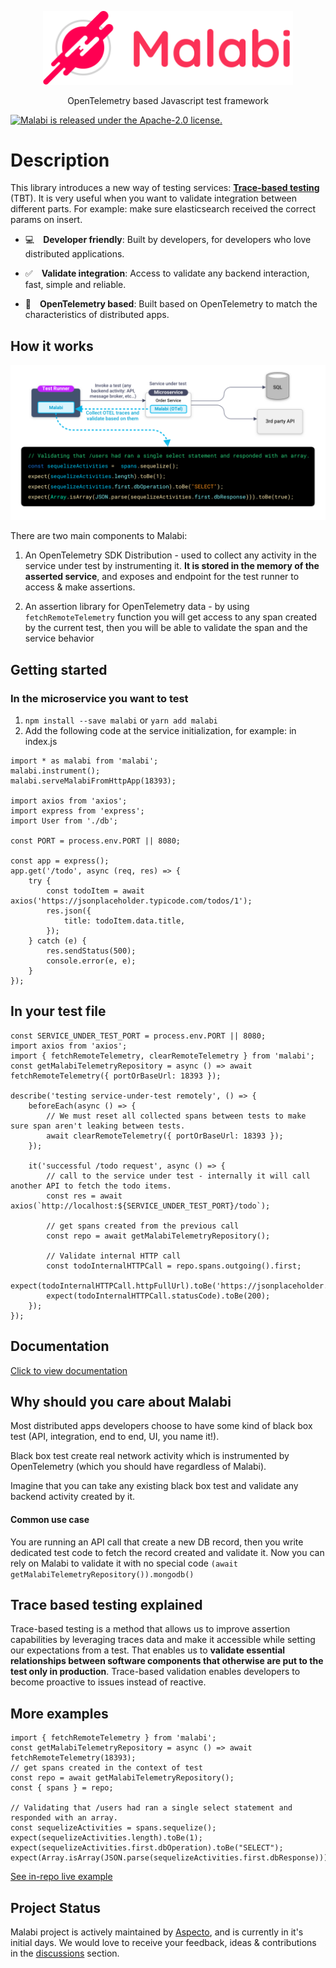 <p align='center'>
    <img src='assets/malabilogo.png' width="400px" alt='Malabi'/>
</p>
<p align='center'>
    OpenTelemetry based Javascript test framework
</p>

<a href="https://github.com/aspecto-io/malabi/blob/master/LICENSE">
    <img src="https://img.shields.io/github/license/aspecto-io/malabi" alt="Malabi is released under the Apache-2.0 license." />
</a>

# Description
This library introduces a new way of testing services: <a href="#tbt">**Trace-based testing**</a> (TBT). It is very useful when you want to validate integration between different parts. For example: make sure elasticsearch received the correct params on insert.

- 💻 **Developer friendly**: Built by developers, for developers who love distributed applications.

- ✅ **Validate integration**: Access to validate any backend interaction, fast, simple and reliable.

- 🔗 **OpenTelemetry based**: Built based on OpenTelemetry to match the characteristics of distributed apps.


## How it works
<img src='assets/diagram.png' alt='How it work diagram'>

There are two main components to Malabi:

1. An OpenTelemetry SDK Distribution - used to collect any activity in the service under test by instrumenting it. **It is stored in the memory of the asserted service**, and exposes and endpoint for the test runner to access & make assertions.

2. An assertion library for OpenTelemetry data - by using `fetchRemoteTelemetry` function you will get access to any span created by the current test, then you will be able to validate the span and the service behavior

## Getting started
### In the microservice you want to test
1. ```npm install --save malabi``` or ```yarn add malabi```
2. Add the following code at the service initialization, for example: in index.js
```JS
import * as malabi from 'malabi';
malabi.instrument();
malabi.serveMalabiFromHttpApp(18393);

import axios from 'axios';
import express from 'express';
import User from './db';

const PORT = process.env.PORT || 8080;

const app = express();
app.get('/todo', async (req, res) => {
    try {
        const todoItem = await axios('https://jsonplaceholder.typicode.com/todos/1');
        res.json({
            title: todoItem.data.title,
        });
    } catch (e) {
        res.sendStatus(500);
        console.error(e, e);
    }
});
```

## In your test file
```JS
const SERVICE_UNDER_TEST_PORT = process.env.PORT || 8080;
import axios from 'axios';
import { fetchRemoteTelemetry, clearRemoteTelemetry } from 'malabi';
const getMalabiTelemetryRepository = async () => await fetchRemoteTelemetry({ portOrBaseUrl: 18393 });

describe('testing service-under-test remotely', () => {
    beforeEach(async () => {
        // We must reset all collected spans between tests to make sure span aren't leaking between tests.
        await clearRemoteTelemetry({ portOrBaseUrl: 18393 });
    });

    it('successful /todo request', async () => {
        // call to the service under test - internally it will call another API to fetch the todo items.
        const res = await axios(`http://localhost:${SERVICE_UNDER_TEST_PORT}/todo`);

        // get spans created from the previous call 
        const repo = await getMalabiTelemetryRepository();
        
        // Validate internal HTTP call
        const todoInternalHTTPCall = repo.spans.outgoing().first;
        expect(todoInternalHTTPCall.httpFullUrl).toBe('https://jsonplaceholder.typicode.com/todos/1')
        expect(todoInternalHTTPCall.statusCode).toBe(200);
    });
});
```

## Documentation
[Click to view documentation](https://aspecto-io.github.io/malabi/index.html)

## Why should you care about Malabi
Most distributed apps developers choose to have some kind of black box test (API, integration, end to end, UI, you name it!).

Black box test create real network activity which is instrumented by OpenTelemetry (which you should have regardless of Malabi).

Imagine that you can take any existing black box test and validate any backend activity created by it.

#### Common use case
You are running an API call that create a new DB record, then you write dedicated test code to fetch the record created and validate it.
Now you can rely on Malabi to validate it with no special code `(await getMalabiTelemetryRepository()).mongodb()`

## <a name="tbt">Trace based testing explained</a>
Trace-based testing is a method that allows us to improve assertion capabilities by leveraging traces data and make it accessible while setting our expectations from a test. That enables us to **validate essential relationships between software components that otherwise are put to the test only in production**.
Trace-based validation enables developers to become proactive to issues instead of reactive.
## More examples

```JS
import { fetchRemoteTelemetry } from 'malabi';
const getMalabiTelemetryRepository = async () => await fetchRemoteTelemetry(18393);
// get spans created in the context of test
const repo = await getMalabiTelemetryRepository();
const { spans } = repo;

// Validating that /users had ran a single select statement and responded with an array.
const sequelizeActivities = spans.sequelize();
expect(sequelizeActivities.length).toBe(1);
expect(sequelizeActivities.first.dbOperation).toBe("SELECT");
expect(Array.isArray(JSON.parse(sequelizeActivities.first.dbResponse))).toBe(true);
```

[See in-repo live example](https://github.com/aspecto-io/malabi/tree/master/examples/README.md)

## Project Status
Malabi project is actively maintained by [Aspecto](https://www.aspecto.io), and is currently in it's initial days. We would love to receive your feedback, ideas & contributions in the [discussions](https://github.com/aspecto-io/malabi/discussions) section.
